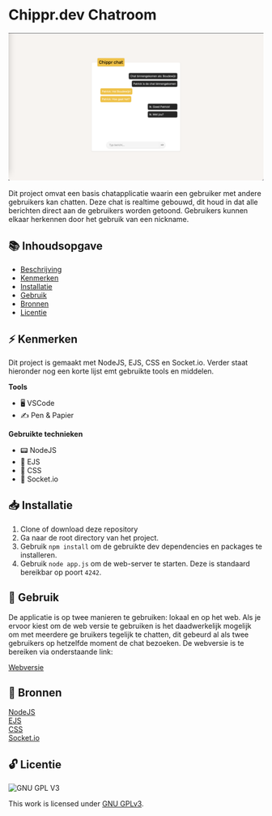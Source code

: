 # Chippr.dev Chatroom

<img src="https://github.com/boudewijnbout/connecting-people-my-first-chatroom/blob/main/public/images/Schermafbeelding%202022-05-27%20om%2015.29.50.png" />

Dit project omvat een basis chatapplicatie waarin een gebruiker met andere gebruikers kan chatten. Deze chat is realtime gebouwd, dit houd in dat alle berichten direct aan de gebruikers worden getoond. Gebruikers kunnen elkaar herkennen door het gebruik van een nickname.

## 📚 Inhoudsopgave

  * [Beschrijving](#beschrijving)
  * [Kenmerken](#kenmerken)
  * [Installatie](#installatie)
  * [Gebruik](#gebruik)
  * [Bronnen](#bronnen)
  * [Licentie](#licentie)

## ⚡ Kenmerken

Dit project is gemaakt met NodeJS, EJS, CSS en Socket.io. Verder staat hieronder nog een korte lijst emt gebruikte tools en middelen.

**Tools**

- 🖥️ VSCode
- ✍ Pen & Papier

**Gebruikte technieken**

- 📟 NodeJS
- 🚀 EJS
- 💅 CSS
- 🧰 Socket.io

## 📥 Installatie

1. Clone of download deze repository
2. Ga naar de root directory van het project.
3. Gebruik `npm install` om de gebruikte dev dependencies en packages te installeren.
4. Gebruik `node app.js` om de web-server te starten. Deze is standaard bereikbar op poort `4242`.

## 🔨 Gebruik

De applicatie is op twee manieren te gebruiken: lokaal en op het web. Als je ervoor kiest om de web versie te gebruiken is het daadwerkelijk mogelijk om met meerdere ge bruikers tegelijk te chatten, dit gebeurd al als twee gebruikers op hetzelfde moment de chat bezoeken. De webversie is te bereiken via onderstaande link:

[Webversie](https://first-chatroom.herokuapp.com/)

## 📖 Bronnen

[NodeJS](https://nodejs.dev/)
<br>
[EJS](https://ejs.co/)
<br>
[CSS](https://developer.mozilla.org/en-US/docs/Web/CSS)
<br>
[Socket.io](https://socket.io/)

## 🔓 Licentie

![GNU GPL V3](https://www.gnu.org/graphics/gplv3-127x51.png)

This work is licensed under [GNU GPLv3](./LICENSE).
